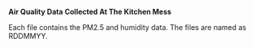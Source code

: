 **Air Quality Data Collected At The Kitchen Mess**

Each file contains the PM2.5 and humidity data. The files are named as RDDMMYY.